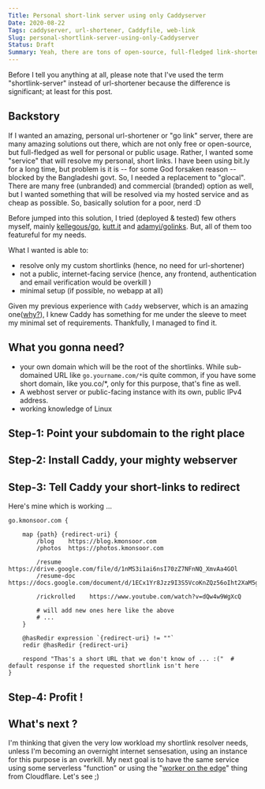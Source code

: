 ```yaml
---
Title: Personal short-link server using only Caddyserver
Date: 2020-08-22
Tags: caddyserver, url-shortener, Caddyfile, web-link
Slug: personal-shortlink-server-using-only-Caddyserver
Status: Draft
Summary: Yeah, there are tons of open-source, full-fledged link-shorteners. But, none were exactly what I wanted. Hence, the minimal approach only ulitizing the amazing webserver, `Caddy`. Here, we go ...
---
```


Before I tell you anything at all, please note that I've used the term "shortlink-server" instead of url-shortener because the difference is significant; at least for this post.

Backstory
---------
If I wanted an amazing, personal url-shortener or "go link" server, there are many amazing solutions out there, which are not only free or open-source, but full-fledged as well for personal or public usage. Rather, I wanted some "service" that will resolve my personal, short links. I have been using bit.ly for a long time, but problem is it is -- for some God forsaken reason -- blocked by the Bangladeshi govt. So, I needed a replacement to "glocal".
There are many free (unbranded) and commercial (branded) option as well, but I wanted something that will be resolved via my hosted service and as cheap as possible. So, basically solution for a poor, nerd :D

Before jumped into this solution, I tried (deployed & tested) few others myself, mainly [kellegous/go](https://github.com/kellegous/go), [kutt.it](kutt.it) and [adamyi/golinks](https://github.com/adamyi/golinks). But, all of them too featureful for my needs. 

What I wanted is able to:
 * resolve only my custom shortlinks (hence, no need for url-shortener)
 * not a public, internet-facing service (hence, any frontend, authentication and email verification would be overkill )
 * minimal setup (if possible, no webapp at all)

Given my previous experience with `Caddy` webserver, which is an amazing one([why?](https://caddyserver.com/docs/)), I knew Caddy has something for me under the sleeve to meet my minimal set of requirements. Thankfully, I managed to find it.


What you gonna need?
--------------------
 * your own domain which will be the root of the shortlinks. While sub-domained URL like `go.yourname.com/*`is quite common, if you have some short domain, like you.co/*, only for this purpose, that's fine as well.
 * A webhost server or public-facing instance with its own, public IPv4 address.
 * working knowledge of Linux


Step-1: Point your subdomain to the right place
-----------------------------------------------

Step-2: Install Caddy, your mighty webserver
--------------------------------------------

Step-3: Tell Caddy your short-links to redirect
-----------------------------------------------


Here's mine which is working ...

```
go.kmonsoor.com {

    map {path} {redirect-uri} {
        /blog    https://blog.kmonsoor.com
        /photos  https://photos.kmonsoor.com

        /resume     https://drive.google.com/file/d/1nMS3i1ai6nsI70zZ7NFnNQ_XmvAa4GOl
        /resume-doc https://docs.google.com/document/d/1ECx1Yr8Jzz9I3S5VcoKnZQz56oIht2XaM5gSNetcWag

        /rickrolled    https://www.youtube.com/watch?v=dQw4w9WgXcQ
        
        # will add new ones here like the above
        # ...
    }

    @hasRedir expression `{redirect-uri} != ""`
    redir @hasRedir {redirect-uri}

    respond "Thas's a short URL that we don't know of ... :("  # default response if the requested shortlink isn't here
}
```

Step-4: Profit !
----------------


What's next ?
-------------
I'm thinking that given the very low workload my shortlink resolver needs, unless I'm becoming an overnight internet sensesation, using an instance for this purpose is an overkill. My next goal is to have the same service using some serverless "function" or using the "[worker on the edge](https://developers.cloudflare.com/workers/examples/redirect)" thing from Cloudflare. Let's see ;)